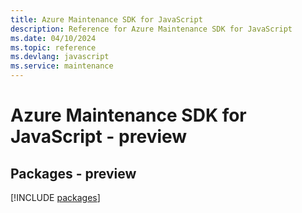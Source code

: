 ```yaml
---
title: Azure Maintenance SDK for JavaScript
description: Reference for Azure Maintenance SDK for JavaScript
ms.date: 04/10/2024
ms.topic: reference
ms.devlang: javascript
ms.service: maintenance
---
```

# Azure Maintenance SDK for JavaScript - preview
## Packages - preview
[!INCLUDE [packages](maintenance-index.md)]